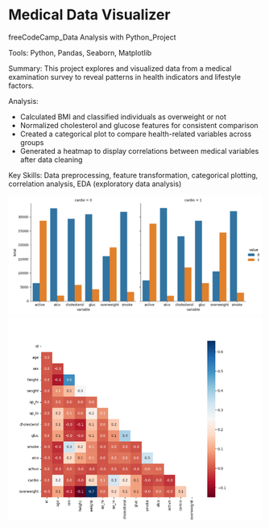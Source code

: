 # Medical Data Visualizer
freeCodeCamp_Data Analysis with Python_Project 

Tools: Python, Pandas, Seaborn, Matplotlib

Summary: This project explores and visualized data from a medical examination survey to reveal patterns in health indicators and lifestyle factors.

Analysis:
- Calculated BMI and classified individuals as overweight or not
- Normalized cholesterol and glucose features for consistent comparison
- Created a categorical plot to compare health-related variables across groups
- Generated a heatmap to display correlations between medical variables after data cleaning

Key Skills: Data preprocessing, feature transformation, categorical plotting, correlation analysis, EDA (exploratory data analysis)

![cat plot](catplot.png)
![heatmap plot](heatmap.png)